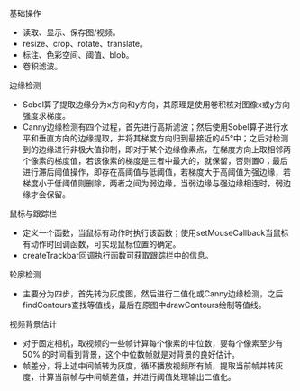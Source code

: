基础操作
- 读取、显示、保存图/视频。
- resize、crop、rotate、translate。
- 标注、色彩空间、阈值、blob。
- 卷积滤波。

边缘检测
- Sobel算子提取边缘分为x方向和y方向，其原理是使用卷积核对图像x或y方向强度求梯度。
- Canny边缘检测有四个过程，首先进行高斯滤波；然后使用Sobel算子进行水平和垂直方向的边缘提取，并将其梯度方向归到最接近的45°中；之后对检测到的边缘进行非极大值抑制，即对于某个边缘像素点，在梯度方向上取相邻两个像素的梯度值，若该像素的梯度是三者中最大的，就保留，否则置0；最后进行滞后阈值操作，即存在高阈值与低阈值，若梯度大于高阈值为强边缘，若梯度小于低阈值则删除，两者之间为弱边缘，当弱边缘与强边缘相连时，弱边缘才会保留。

鼠标与跟踪栏
- 定义一个函数，当鼠标有动作时执行该函数；使用setMouseCallback当鼠标有动作时回调函数，可实现鼠标位置的确定。
- createTrackbar回调执行函数可获取跟踪栏中的信息。

轮廓检测
- 主要分为四步，首先转为灰度图，然后进行二值化或Canny边缘检测，之后findContours查找等值线，最后在原图中drawContours绘制等值线。

视频背景估计
- 对于固定相机，取视频的一些帧计算每个像素的中位数，要每个像素至少有 50% 的时间看到背景，这个中位数帧就是对背景的良好估计。
- 帧差分，将上述中间帧转为灰度，循环播放视频所有帧，提取当前帧并转灰度，计算当前帧与中间帧差值，并进行阈值处理输出二值化。
